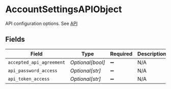# AccountSettingsAPIObject

API configuration options. See [API](#api)


## Fields

| Field                    | Type                     | Required                 | Description              |
| ------------------------ | ------------------------ | ------------------------ | ------------------------ |
| `accepted_api_agreement` | *Optional[bool]*         | :heavy_minus_sign:       | N/A                      |
| `api_password_access`    | *Optional[str]*          | :heavy_minus_sign:       | N/A                      |
| `api_token_access`       | *Optional[str]*          | :heavy_minus_sign:       | N/A                      |